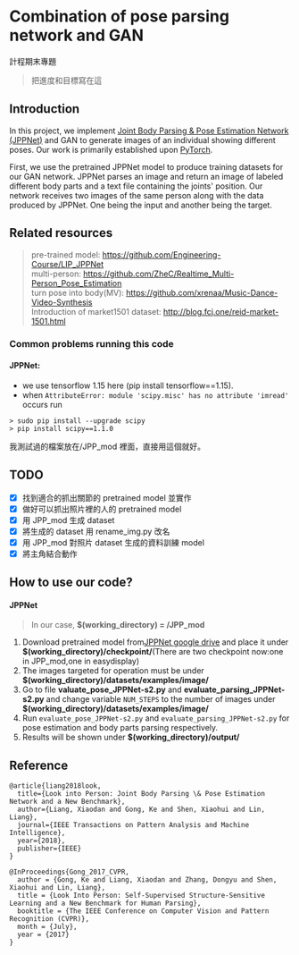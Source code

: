 # Combination of pose parsing network and GAN

計程期末專題

> 把進度和目標寫在這

## Introduction
In this project, we implement [Joint Body Parsing & Pose Estimation Network (JPPNet)](https://github.com/Engineering-Course/LIP_JPPNet) and GAN to generate images of an individual showing different poses. Our work is primarily established upon [PyTorch](https://pytorch.org/).

First, we use the pretrained JPPNet model to produce training datasets for our GAN network. JPPNet parses an image and return an image of labeled different body parts and a text file containing the joints' position. Our network receives two images of the same person along with the data produced by JPPNet. One being the input and another being the target.

## Related resources

> pre-trained model: https://github.com/Engineering-Course/LIP_JPPNet <br>
> multi-person: https://github.com/ZheC/Realtime_Multi-Person_Pose_Estimation <br>
> turn pose into body(MV): https://github.com/xrenaa/Music-Dance-Video-Synthesis <br>
> Introduction of market1501 dataset: http://blog.fcj.one/reid-market-1501.html

### Common problems running this code

#### JPPNet:

- we use tensorflow 1.15 here (pip install tensorflow==1.15).
- when `AttributeError: module 'scipy.misc' has no attribute 'imread'` occurs run

```
> sudo pip install --upgrade scipy
> pip install scipy==1.1.0
```

我測試過的檔案放在/JPP_mod 裡面，直接用這個就好。

## TODO

- [x] 找到適合的抓出關節的 pretrained model 並實作 <br>
- [x] 做好可以抓出照片裡的人的 pretrained model <br>
- [x] 用 JPP_mod 生成 dataset <br>
- [x] 將生成的 dataset 用 rename_img.py 改名 <br>
- [x] 用 JPP_mod 對照片 dataset 生成的資料訓練 model <br>
- [x] 將主角結合動作

## How to use our code?

#### JPPNet

> In our case, **\$(working_directory) = /JPP_mod**

1. Download pretrained model from[JPPNet google drive](https://drive.google.com/file/d/1BFVXgeln-bek8TCbRjN6utPAgRE0LJZg/view) and place it under **\$(working_directory)/checkpoint/**(There are two checkpoint now:one in JPP_mod,one in easydisplay)
2. The images targeted for operation must be under **\$(working_directory)/datasets/examples/image/**
3. Go to file **valuate_pose_JPPNet-s2.py** and **evaluate_parsing_JPPNet-s2.py** and change variable `NUM_STEPS` to the number of images under **\$(working_directory)/datasets/examples/image/**
4. Run `evaluate_pose_JPPNet-s2.py` and `evaluate_parsing_JPPNet-s2.py` for pose estimation and body parts parsing respectively.
5. Results will be shown under **\$(working_directory)/output/**

## Reference

```
@article{liang2018look,
  title={Look into Person: Joint Body Parsing \& Pose Estimation Network and a New Benchmark},
  author={Liang, Xiaodan and Gong, Ke and Shen, Xiaohui and Lin, Liang},
  journal={IEEE Transactions on Pattern Analysis and Machine Intelligence},
  year={2018},
  publisher={IEEE}
}

@InProceedings{Gong_2017_CVPR,
  author = {Gong, Ke and Liang, Xiaodan and Zhang, Dongyu and Shen, Xiaohui and Lin, Liang},
  title = {Look Into Person: Self-Supervised Structure-Sensitive Learning and a New Benchmark for Human Parsing},
  booktitle = {The IEEE Conference on Computer Vision and Pattern Recognition (CVPR)},
  month = {July},
  year = {2017}
}
```
